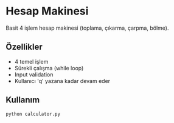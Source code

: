 # Hesap Makinesi

Basit 4 işlem hesap makinesi (toplama, çıkarma, çarpma, bölme).

## Özellikler
- 4 temel işlem
- Sürekli çalışma (while loop)
- Input validation
- Kullanıcı 'q' yazana kadar devam eder

## Kullanım
```bash
python calculator.py
